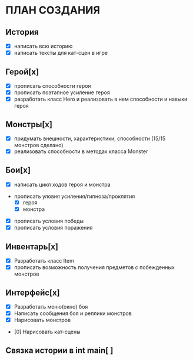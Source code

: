 # ПЛАН СОЗДАНИЯ
## История
  - [x] написать всю историю
  - [x] написать тексты для кат-сцен в игре
## Герой[x]
  - [x] прописать способности героя
  - [x] прописать поэтапное усиление героя
  - [x] разработать класс Hero и реализовать в нем способности и навыки героя
## Монстры[x]
  - [x] придумать внешности, характеристики, способности (15/15 монстров сделано)
  - [x] реализовать способности в методах класса Monster
## Бои[x]
  - [x] написать цикл ходов героя и монстра
  - прописать уловия усиления/гипноза/проклятия
    - [x] героя
    - [x] монстра
  - [x] прописать условия победы
  - [x] прописать условия поражения
## Инвентарь[x]
  - [x] Разработать класс Item
  - [x] прописать возможность получения предметов с побежденных монстров
## Интерфейс[x]
  - [x] Разработать меню(окно) боя
  - [x] Написать сообщения боя и реплики монстров
  - [x] Нарисовать монстров
  - [0] Нарисовать кат-сцены
## Связка истории в int main[ ]
